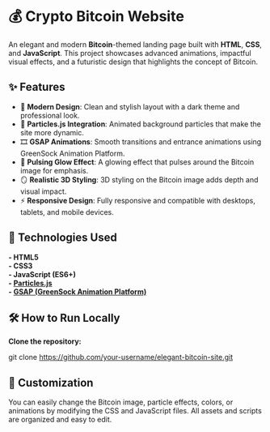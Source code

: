 # 💰 Crypto Bitcoin Website

An elegant and modern **Bitcoin**-themed landing page built with **HTML**, **CSS**, and **JavaScript**. This project showcases advanced animations, impactful visual effects, and a futuristic design that highlights the concept of Bitcoin.

## ✨ Features

- 🎨 **Modern Design**: Clean and stylish layout with a dark theme and professional look.
- 🌌 **Particles.js Integration**: Animated background particles that make the site more dynamic.
- 🎞 **GSAP Animations**: Smooth transitions and entrance animations using GreenSock Animation Platform.
- 💫 **Pulsing Glow Effect**: A glowing effect that pulses around the Bitcoin image for emphasis.
- 🪞 **Realistic 3D Styling**: 3D styling on the Bitcoin image adds depth and visual impact.
- ⚡ **Responsive Design**: Fully responsive and compatible with desktops, tablets, and mobile devices.

## 🚀 Technologies Used

**- HTML5**  
**- CSS3**  
**- JavaScript (ES6+)**  
**- [Particles.js](https://vincentgarreau.com/particles.js/)**  
**- [GSAP (GreenSock Animation Platform)](https://greensock.com/gsap/)**

## 🛠 How to Run Locally

**Clone the repository:**

git clone https://github.com/your-username/elegant-bitcoin-site.git


## 📌 Customization
You can easily change the Bitcoin image, particle effects, colors, or animations by modifying the CSS and JavaScript files. All assets and scripts are organized and easy to edit.
